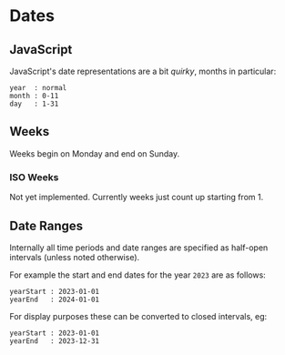 Dates
=====


JavaScript
----------

JavaScript's date representations are a bit *quirky*, months in particular:

	year  : normal
	month : 0-11
	day	  : 1-31


Weeks
-----

Weeks begin on Monday and end on Sunday.



### ISO Weeks

Not yet implemented.
Currently weeks just count up starting from 1.



Date Ranges
-----------

Internally all time periods and date ranges are specified as half-open intervals (unless noted otherwise).

For example the start and end dates for the year `2023` are as follows:

	yearStart : 2023-01-01
	yearEnd   : 2024-01-01


For display purposes these can be converted to closed intervals, eg:

	yearStart : 2023-01-01
	yearEnd   : 2023-12-31


